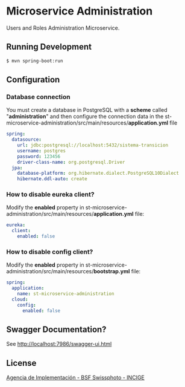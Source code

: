 # Microservice Administration

Users and Roles Administration Microservice.

## Running Development

```sh
$ mvn spring-boot:run
```

## Configuration 

### Database connection

You must create a database in PostgreSQL with a **scheme** called "**administration**" and then configure the connection data in the st-microservice-administration/src/main/resources/**application.yml** file

```yml
spring:
  datasource:
    url: jdbc:postgresql://localhost:5432/sistema-transicion
    username: postgres
    password: 123456
    driver-class-name: org.postgresql.Driver
  jpa:
    database-platform: org.hibernate.dialect.PostgreSQL10Dialect
    hibernate.ddl-auto: create
```

### How to disable eureka client?

Modify the **enabled** property in st-microservice-administration/src/main/resources/**application.yml** file:

```yml
eureka:
  client:
    enabled: false
```

### How to disable config client?

Modify the **enabled** property in st-microservice-administration/src/main/resources/**bootstrap.yml** file:

```yml
spring:
  application:
    name: st-microservice-administration
  cloud:
    config:
      enabled: false
```

## Swagger Documentation?

See [http://localhost:7986/swagger-ui.html](http://localhost:7986/swagger-ui.html)

## License

[Agencia de Implementación - BSF Swissphoto - INCIGE](https://github.com/AgenciaImplementacion/st-microservice-administration/blob/master/LICENSE)